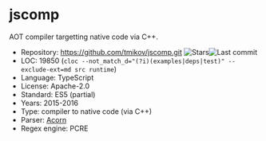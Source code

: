 # jscomp

AOT compiler targetting native code via C++.

* Repository:   https://github.com/tmikov/jscomp.git <span class="shields"><img src="https://img.shields.io/github/stars/tmikov/jscomp?label=&style=flat-square" alt="Stars" title="Stars"><img src="https://img.shields.io/github/last-commit/tmikov/jscomp?label=&style=flat-square" alt="Last commit" title="Last commit"></span>
* LOC:          19850 (`cloc --not_match_d="(?i)(examples|deps|test)" --exclude-ext=md src runtime`)
* Language:     TypeScript
* License:      Apache-2.0
* Standard:     ES5 (partial)
* Years:        2015-2016
* Type:         compiler to native code (via C++)
* Parser:       [Acorn](acorn.md)
* Regex engine: PCRE
